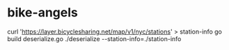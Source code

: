 # bike-angels

curl 'https://layer.bicyclesharing.net/map/v1/nyc/stations' > station-info
go build deserialize.go
./deserialize --station-info=./station-info
